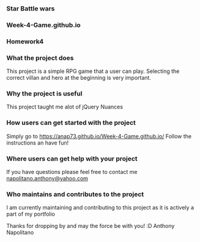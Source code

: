 ### Star Battle wars 
### Week-4-Game.github.io
### Homework4

### What the project does
  This project is a simple RPG game that a user can play.
  Selecting the correct villan and hero at the beginning is very important.
### Why the project is useful
  This project taught me alot of jQuery Nuances
### How users can get started with the project
  Simply go to https://anap73.github.io/Week-4-Game.github.io/
  Follow the instructions an have fun!
### Where users can get help with your project
  If you have questions please feel free to contact me
  napolitano.anthony@yahoo.com    
### Who maintains and contributes to the project
  I am currently maintaining and contributing to this project
  as it is actively a part of my portfolio

  Thanks for dropping by and may the force be with you!
  :D
  Anthony Napolitano

